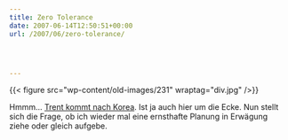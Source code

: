 ```yaml
---
title: Zero Tolerance
date: 2007-06-14T12:50:51+00:00
url: /2007/06/zero-tolerance/




---
```

{{< figure src="wp-content/old-images/231" wraptag="div.jpg" />}}

Hmmm... [Trent kommt nach Korea][1]. Ist ja auch hier um die Ecke. Nun stellt sich die Frage, ob ich wieder mal eine ernsthafte Planung in Erwägung ziehe oder gleich aufgebe.

 [1]: http://nin.com/tour/
